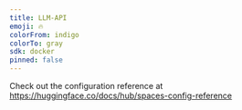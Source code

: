 ```yaml
---
title: LLM-API
emoji: 🔥
colorFrom: indigo
colorTo: gray
sdk: docker
pinned: false
---
```


Check out the configuration reference at https://huggingface.co/docs/hub/spaces-config-reference
